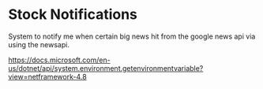 # Stock Notifications

System to notify me when certain big news hit from the google news api via using the newsapi.

https://docs.microsoft.com/en-us/dotnet/api/system.environment.getenvironmentvariable?view=netframework-4.8